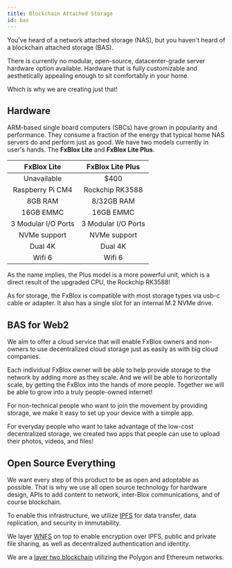 ```yaml
---
title: Blockchain Attached Storage
id: bas
---
```

You've heard of a network attached storage (NAS), but you haven't heard of a blockchain attached storage (BAS).

There is currently no modular, open-source, datacenter-grade server hardware option available.  Hardware that is fully customizable and aesthetically appealing enough to sit comfortably in your home.

Which is why we are creating just that!

## Hardware

ARM-based single board computers (SBCs) have grown in popularity and performance. They consume a fraction of the energy that typical home NAS servers do and perform just as good. We have two models currently in user's hands. The **FxBlox Lite** and **FxBlox Lite Plus**. 

| FxBlox Lite | FxBlox Lite Plus  |
|     :-:     |         :-:       |
|  Unavailable |     $400     |
| Raspberry Pi CM4  | Rockchip RK3588 |
|  8GB RAM   | 8/32GB RAM  |
|  16GB EMMC | 16GB EMMC |
|  3 Modular I/O Ports | 3 Modular I/O Ports |
|  NVMe support | NVMe support |
|  Dual 4K | Dual 4K |
|  Wifi 6 | Wifi 6 |

As the name implies, the Plus model is a more powerful unit, which is a direct result of the upgraded CPU, the Rockchip RK3588!

As for storage, the FxBlox is compatible with most storage types via usb-c cable or adapter. It also has a single slot for an internal M.2 NVMe drive. 

## BAS for Web2

We aim to offer a cloud service that will enable FxBlox owners and non-owners to use decentralized cloud storage just as easily as with big cloud companies. 

Each individual FxBlox owner will be able to help provide storage to the network by adding more as they scale. And we will be able to horizontally scale, by getting the FxBlox into the hands of more people. Together we will be able to grow into a truly people-owned internet!

For non-technical people who want to join the movement by providing storage, we make it easy to set up your device with a simple app. 

For everyday people who want to take advantage of the low-cost decentralized storage, we created two apps that people can use to upload their photos, videos, and files!

## Open Source Everything
We want every step of this product to be as open and adoptable as possible. That is why we use all open source technology for hardware design, APIs to add content to network, inter-Blox communications, and of course blockchain.

To enable this infrastructure, we utilize [IPFS](https://docs.ipfs.tech/) for data transfer, data replication, and security in immutability.

We layer [WNFS](https://fission.codes/ecosystem/wnfs/) on top to enable encryption over IPFS, public and private file sharing, as well as decentralized authentication and identity.

We are a [layer two blockchain](https://chain.link/education-hub/what-is-layer-2) utilizing the Polygon and Ethereum networks.

